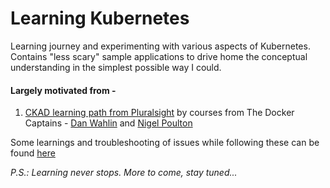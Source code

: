 # Learning Kubernetes

Learning journey and experimenting with various aspects of Kubernetes. Contains "less scary" sample applications to drive home the conceptual understanding in the simplest possible way I could. 

 

#### Largely motivated from - 
1.   [CKAD learning path from Pluralsight](https://app.pluralsight.com/paths/certificate/certified-kubernetes-application-developer-ckad) by courses from The Docker Captains - [Dan Wahlin](https://github.com/danwahlin) and [Nigel Poulton](https://github.com/nigelpoulton)  

Some learnings and troubleshooting of issues while following these can be found [here](https://virtualdeepak.com) 

*P.S.: Learning never stops. More to come, stay tuned...*
